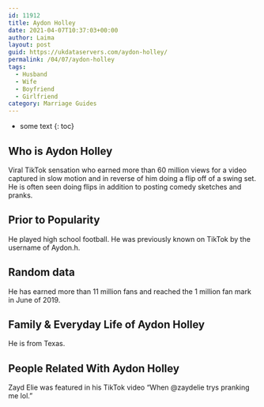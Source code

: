 ```yaml
---
id: 11912
title: Aydon Holley
date: 2021-04-07T10:37:03+00:00
author: Laima
layout: post
guid: https://ukdataservers.com/aydon-holley/
permalink: /04/07/aydon-holley
tags:
  - Husband
  - Wife
  - Boyfriend
  - Girlfriend
category: Marriage Guides
---
```


* some text
{: toc}


## Who is Aydon Holley
                  
                  
                  
Viral TikTok sensation who earned more than 60 million views for a video captured in slow motion and in reverse of him doing a flip off of a swing set. He is often seen doing flips in addition to posting comedy sketches and pranks.
                  
              
            
              
            
                
                
                
## Prior to Popularity
                  
                  
                  
He played high school football. He was previously known on TikTok by the username of Aydon.h. 
                  
              
            
              
            
                
                
                
## Random data
                  
                  
                  
He has earned more than 11 million fans and reached the 1 million fan mark in June of 2019. 
                  
              
            
              
            
                
                
                
## Family & Everyday Life of Aydon Holley
                  
                  
                  
He is from Texas. 
                  
              
            
              
            
                
                
                
## People Related With Aydon Holley
                  
                  
                  
Zayd Elie was featured in his TikTok video &#8220;When @zaydelie trys pranking me lol.&#8221;
                  
              
            
              
            
                
              
            
              
              
            
            
              
            
          
          
          